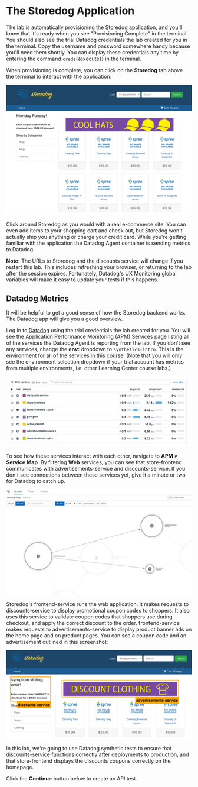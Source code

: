 # The Storedog Application
The lab is automatically provisioning the Storedog application, and you'll know that it's ready when you see "Provisioning Complete" in the terminal. You should also see the trial Datadog credentials the lab created for you in the terminal. Copy the username and password somewhere handy because you'll need them shortly. You can display these credentials any time by entering the command `creds`{{execute}} in the terminal.

When provisioning is complete, you can click on the **Storedog** tab above the terminal to interact with the application. 

![The StoreDog e-commerce application home page](./assets/storedog.png)

Click around Storedog as you would with a real e-commerce site. You can even add items to your shopping cart and check out, but Storedog won't actually ship you anything or charge your credit card. While you're getting familiar with the application the Datadog Agent container is sending metrics to Datadog.

**Note:** The URLs to Storedog and the discounts service will change if you restart this lab. This includes refreshing your browser, or returning to the lab after the session expires. Fortunately, Datadog's UX Monitoring global variables will make it easy to update your tests if this happens.

## Datadog Metrics
It will be helpful to get a good sense of how the Storedog backend works. The Datadog app will give you a good overview.

Log in to [Datadog](https://app.datadoghq.com) using the trial credentials the lab created for you. You will see the Application Performance Monitoring (APM) Services page listing all of the services the Datadog Agent is reporting from the lab. If you don't see any services, change the **env:** dropdown to `synthetics-intro`. This is the environment for all of the services in this course. (Note that you will only see the environment selection dropdown if your trial account has metrics from multiple environments, i.e. other Learning Center course labs.)

![Storedog Services](./assets/services.png)

To see how these services interact with each other, navigate to **APM > Service Map**. By filtering **Web** services, you can see that store-frontend communicates with advertisements-service and discounts-service. If you don't see connections between these services yet, give it a minute or two for Datadog to catch up.

![Storedog Services Map](./assets/services_map.png)

Storedog's frontend-service runs the web application. It makes requests to discounts-service to display promotional coupon codes to shoppers. It also uses this service to validate coupon codes that shoppers use during checkout, and apply the correct discount to the order. frontend-service makes requests to advertisements-service to display product banner ads on the home page and on product pages. You can see a coupon code and an advertisement outlined in this screenshot:

![Storedog coupon code and advertisement](./assets/discount_and_ad.png)

In this lab, we're going to use Datadog synthetic tests to ensure that discounts-service functions correctly after deployments to production, and that store-frontend displays the discounts coupons correctly on the homepage.

Click the **Continue** button below to create an API test.
